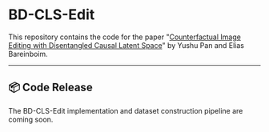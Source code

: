 # BD-CLS-Edit

This repository contains the code for the paper "[Counterfactual Image Editing with Disentangled Causal Latent Space](https://causalai.net/r137.pdf)" by Yushu Pan and Elias Bareinboim.

---
## 📦 Code Release

The BD-CLS-Edit implementation and dataset construction pipeline are coming soon. 
